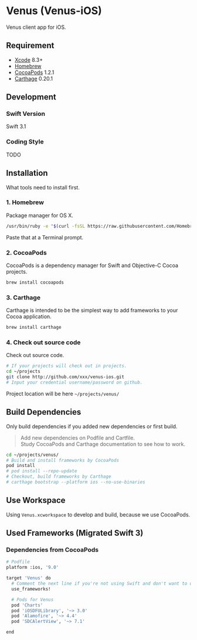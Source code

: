 # Venus (Venus-iOS)

Venus client app for iOS.

## Requirement

* [Xcode](https://itunes.apple.com/tw/app/xcode/id497799835) 8.3+
* [Homebrew](http://brew.sh/)
* [CocoaPods](https://cocoapods.org/) 1.2.1
* [Carthage](https://github.com/Carthage/Carthage) 0.20.1

## Development

### Swift Version

Swift 3.1

### Coding Style

TODO

## Installation

What tools need to install first.

### 1. Homebrew

Package manager for OS X.

```sh
/usr/bin/ruby -e "$(curl -fsSL https://raw.githubusercontent.com/Homebrew/install/master/install)"
```
Paste that at a Terminal prompt.

### 2. CocoaPods

CocoaPods is a dependency manager for Swift and Objective-C Cocoa projects.

```sh
brew install cocoapods
```

### 3. Carthage

Carthage is intended to be the simplest way to add frameworks to your Cocoa application.

```sh
brew install carthage
```

### 4. Check out source code

Check out source code.

```sh
# If your projects will check out in projects.
cd ~/projects
git clone http://github.com/xxx/venus-ios.git
# Input your credential username/password on github.
```
Project location will be here `~/projects/venus/`

## Build Dependencies

Only build dependencies if you added new dependencies or first build.

> Add new dependencies on Podfile and Cartfile.  
> Study CocoaPods and Carthage documentation to see how to work.

```sh
cd ~/projects/venus/
# Build and install frameworks by CocoaPods
pod install
# pod install --repo-update
# Checkout, build frameworks by Carthage
# carthage bootstrap --platform ios --no-use-binaries
```

## Use Workspace

Using `Venus.xcworkspace` to develop and build, because we use CocoaPods.

## Used Frameworks (Migrated Swift 3)

### Dependencies from CocoaPods

```sh
# Podfile
platform :ios, '9.0'

target 'Venus' do
  # Comment the next line if you're not using Swift and don't want to use dynamic frameworks
  use_frameworks!

  # Pods for Venus
  pod 'Charts'
  pod 'iOSDFULibrary', '~> 3.0'
  pod 'Alamofire', '~> 4.4'
  pod 'SDCAlertView', '~> 7.1'

end
```
